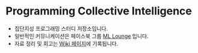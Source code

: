 # Programming Collective Intelligence

* 집단지성 프로그래밍 스터디 저장소입니다.
* 일반적인 커뮤니케이션은 페이스북 그룹 [ML Lounge](https://www.facebook.com/groups/1511952519075217/) 입니다.
* 자료 정리 및 회고는 [Wiki 페이지](https://github.com/ML-Lounge/Collective-Intelligence/wiki)에 기록됩니다.
